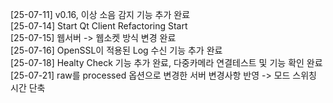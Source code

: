 [25-07-11] v0.16, 이상 소음 감지 기능 추가 완료  
[25-07-14] Start Qt Client Refactoring Start  
[25-07-15] 웹서버 -> 웹소켓 방식 변경 완료  
[25-07-16] OpenSSL이 적용된 Log 수신 기능 추가 완료  
[25-07-18] Healty Check 기능 추가 완료, 다중카메라 연결테스트 및 기능 확인 완료  
[25-07-21] raw를 processed 옵션으로 변경한 서버 변경사항 반영 -> 모드 스위칭 시간 단축  
